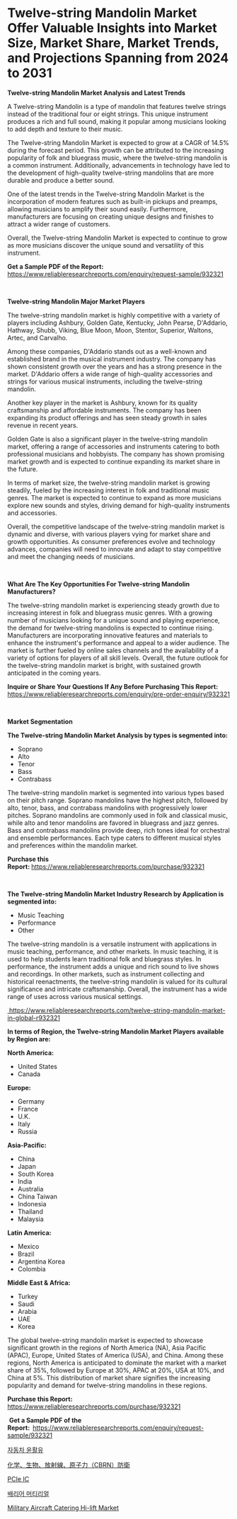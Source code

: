 <p><h1>Twelve-string Mandolin Market Offer Valuable Insights into Market Size, Market Share, Market Trends, and Projections Spanning from 2024 to 2031</h1></p><p><strong>Twelve-string Mandolin Market Analysis and Latest Trends</strong></p>
<p><p>A Twelve-string Mandolin is a type of mandolin that features twelve strings instead of the traditional four or eight strings. This unique instrument produces a rich and full sound, making it popular among musicians looking to add depth and texture to their music.</p><p>The Twelve-string Mandolin Market is expected to grow at a CAGR of 14.5% during the forecast period. This growth can be attributed to the increasing popularity of folk and bluegrass music, where the twelve-string mandolin is a common instrument. Additionally, advancements in technology have led to the development of high-quality twelve-string mandolins that are more durable and produce a better sound.</p><p>One of the latest trends in the Twelve-string Mandolin Market is the incorporation of modern features such as built-in pickups and preamps, allowing musicians to amplify their sound easily. Furthermore, manufacturers are focusing on creating unique designs and finishes to attract a wider range of customers.</p><p>Overall, the Twelve-string Mandolin Market is expected to continue to grow as more musicians discover the unique sound and versatility of this instrument.</p></p>
<p><strong>Get a Sample PDF of the Report:&nbsp;</strong> <a href="https://www.reliableresearchreports.com/enquiry/request-sample/932321">https://www.reliableresearchreports.com/enquiry/request-sample/932321</a></p>
<p>&nbsp;</p>
<p><strong>Twelve-string Mandolin Major Market Players</strong></p>
<p><p>The twelve-string mandolin market is highly competitive with a variety of players including Ashbury, Golden Gate, Kentucky, John Pearse, D'Addario, Hathway, Shubb, Viking, Blue Moon, Moon, Stentor, Superior, Waltons, Artec, and Carvalho. </p><p>Among these companies, D'Addario stands out as a well-known and established brand in the musical instrument industry. The company has shown consistent growth over the years and has a strong presence in the market. D'Addario offers a wide range of high-quality accessories and strings for various musical instruments, including the twelve-string mandolin.</p><p>Another key player in the market is Ashbury, known for its quality craftsmanship and affordable instruments. The company has been expanding its product offerings and has seen steady growth in sales revenue in recent years.</p><p>Golden Gate is also a significant player in the twelve-string mandolin market, offering a range of accessories and instruments catering to both professional musicians and hobbyists. The company has shown promising market growth and is expected to continue expanding its market share in the future.</p><p>In terms of market size, the twelve-string mandolin market is growing steadily, fueled by the increasing interest in folk and traditional music genres. The market is expected to continue to expand as more musicians explore new sounds and styles, driving demand for high-quality instruments and accessories.</p><p>Overall, the competitive landscape of the twelve-string mandolin market is dynamic and diverse, with various players vying for market share and growth opportunities. As consumer preferences evolve and technology advances, companies will need to innovate and adapt to stay competitive and meet the changing needs of musicians.</p></p>
<p>&nbsp;</p>
<p><strong>What Are The Key Opportunities For Twelve-string Mandolin Manufacturers?</strong></p>
<p><p>The twelve-string mandolin market is experiencing steady growth due to increasing interest in folk and bluegrass music genres. With a growing number of musicians looking for a unique sound and playing experience, the demand for twelve-string mandolins is expected to continue rising. Manufacturers are incorporating innovative features and materials to enhance the instrument's performance and appeal to a wider audience. The market is further fueled by online sales channels and the availability of a variety of options for players of all skill levels. Overall, the future outlook for the twelve-string mandolin market is bright, with sustained growth anticipated in the coming years.</p></p>
<p><strong>Inquire or Share Your Questions If Any Before Purchasing This Report:</strong> <a href="https://www.reliableresearchreports.com/enquiry/pre-order-enquiry/932321">https://www.reliableresearchreports.com/enquiry/pre-order-enquiry/932321</a></p>
<p>&nbsp;</p>
<p><strong>Market Segmentation</strong></p>
<p><strong>The Twelve-string Mandolin Market Analysis by types is segmented into:</strong></p>
<p><ul><li>Soprano</li><li>Alto</li><li>Tenor</li><li>Bass</li><li>Contrabass</li></ul></p>
<p><p>The twelve-string mandolin market is segmented into various types based on their pitch range. Soprano mandolins have the highest pitch, followed by alto, tenor, bass, and contrabass mandolins with progressively lower pitches. Soprano mandolins are commonly used in folk and classical music, while alto and tenor mandolins are favored in bluegrass and jazz genres. Bass and contrabass mandolins provide deep, rich tones ideal for orchestral and ensemble performances. Each type caters to different musical styles and preferences within the mandolin market.</p></p>
<p><strong>Purchase this Report:&nbsp;</strong><a href="https://www.reliableresearchreports.com/purchase/932321">https://www.reliableresearchreports.com/purchase/932321</a></p>
<p>&nbsp;</p>
<p><strong>The Twelve-string Mandolin Market Industry Research by Application is segmented into:</strong></p>
<p><ul><li>Music Teaching</li><li>Performance</li><li>Other</li></ul></p>
<p><p>The twelve-string mandolin is a versatile instrument with applications in music teaching, performance, and other markets. In music teaching, it is used to help students learn traditional folk and bluegrass styles. In performance, the instrument adds a unique and rich sound to live shows and recordings. In other markets, such as instrument collecting and historical reenactments, the twelve-string mandolin is valued for its cultural significance and intricate craftsmanship. Overall, the instrument has a wide range of uses across various musical settings.</p></p>
<p><a href="https://www.reliableresearchreports.com/twelve-string-mandolin-market-in-global-r932321">&nbsp;https://www.reliableresearchreports.com/twelve-string-mandolin-market-in-global-r932321</a></p>
<p><strong>In terms of Region, the Twelve-string Mandolin Market Players available by Region are:</strong></p>
<p>
    <p> <strong> North America: </strong>
        <ul>
            <li>United States</li>
            <li>Canada</li>
        </ul>
        </p> 
    <p> <strong> Europe: </strong>
        <ul>
            <li>Germany</li>
            <li>France</li>
            <li>U.K.</li>
            <li>Italy</li>
            <li>Russia</li>
        </ul>
        </p> 
    <p> <strong> Asia-Pacific: </strong>
        <ul>
            <li>China</li>
            <li>Japan</li>
            <li>South Korea</li>
            <li>India</li>
            <li>Australia</li>
            <li>China Taiwan</li>
            <li>Indonesia</li>
            <li>Thailand</li>
            <li>Malaysia</li>
        </ul>
        </p> 
    <p> <strong> Latin America: </strong>
        <ul>
            <li>Mexico</li>
            <li>Brazil</li>
            <li>Argentina Korea</li>
            <li>Colombia</li>
        </ul>
        </p> 
    <p> <strong> Middle East & Africa: </strong>
        <ul>
            <li>Turkey</li>
            <li>Saudi</li>
            <li>Arabia</li>
            <li>UAE</li>
            <li>Korea</li>
        </ul>
    </p>
    </p>
<p><p>The global twelve-string mandolin market is expected to showcase significant growth in the regions of North America (NA), Asia Pacific (APAC), Europe, United States of America (USA), and China. Among these regions, North America is anticipated to dominate the market with a market share of 35%, followed by Europe at 30%, APAC at 20%, USA at 10%, and China at 5%. This distribution of market share signifies the increasing popularity and demand for twelve-string mandolins in these regions.</p></p>
<p><strong>Purchase this Report: </strong><a href="https://www.reliableresearchreports.com/purchase/932321">https://www.reliableresearchreports.com/purchase/932321</a></p>
<p>&nbsp;<strong>Get a Sample PDF of the Report:&nbsp;&nbsp;</strong><a href="https://www.reliableresearchreports.com/enquiry/request-sample/932321">https://www.reliableresearchreports.com/enquiry/request-sample/932321</a></p>
<p><strong></strong></p>
<p><p><a href="https://medium.com/@elisamohr1973/2024%EB%85%84%EB%B6%80%ED%84%B0-2031%EB%85%84%EA%B9%8C%EC%A7%80%EC%9D%98-%EC%9E%90%EB%8F%99%EC%B0%A8-%EC%9C%A4%ED%99%9C%EC%9C%A0-%EC%8B%9C%EC%9E%A5-%EB%B6%84%EC%84%9D-%EB%B0%8F-%EA%B7%9C%EB%AA%A8-%EC%A0%84%EB%A7%9D-fe4091988241">자동차 윤활유</a></p><p><a href="https://github.com/LizaHeller2023/Market-Research-Report-List-1/blob/main/407528883370.md">化学、生物、放射線、原子力（CBRN）防衛</a></p><p><a href="https://github.com/ROBERTS65DAVID/Market-Research-Report-List-1/blob/main/912617277233.md">PCIe IC</a></p><p><a href="https://medium.com/@dylanobrien626/%EC%9E%A5%EB%B2%BD-%EC%9E%AC%EB%A3%8C-%EC%8B%9C%EC%9E%A5-%EB%B6%84%EC%84%9D-cagr-%EC%8B%9C%EC%9E%A5-%EC%84%B8%EB%B6%84%ED%99%94-%EB%B0%8F-%EC%84%B8%EA%B3%84-%EC%82%B0%EC%97%85-%EA%B0%9C%EC%9A%94-fd749a0d7cf8">배리어 머티리얼</a></p><p><a href="https://github.com/LaceyZemlak1/Market-Research-Report-List-1/blob/main/military-aircraft-catering-hi-lift-market.md">Military Aircraft Catering Hi-lift Market</a></p></p>